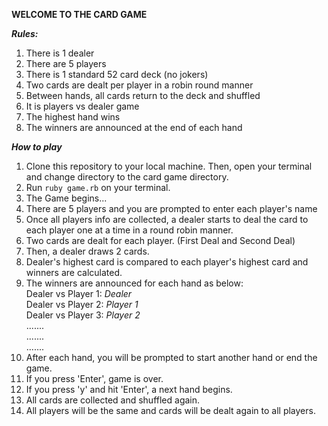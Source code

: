 **WELCOME TO THE CARD GAME**

***Rules:***
1. There is 1 dealer
2. There are 5 players
3. There is 1 standard 52 card deck (no jokers)
4. Two cards are dealt per player in a robin round manner
5. Between hands, all cards return to the deck and shuffled
4. It is players vs dealer game
5. The highest hand wins
6. The winners are announced at the end of each hand

***How to play***
1. Clone this repository to your local machine. Then, open your terminal and change directory to the card game directory.
2. Run `ruby game.rb` on your terminal.
3. The Game begins...
4. There are 5 players and you are prompted to enter each player's name
5. Once all players info are collected, a dealer starts to deal the card to each player one at a time in a round robin manner.
6. Two cards are dealt for each player. (First Deal and Second Deal)
7. Then, a dealer draws 2 cards.
8. Dealer's highest card is compared to each player's highest card and winners are calculated.
9. The winners are announced for each hand as below: <br />
    Dealer vs Player 1: *Dealer* <br />
    Dealer vs Player 2: *Player 1* <br />
    Dealer vs Player 3: *Player 2* <br />
    ....... <br />
    ....... <br />
    ....... <br />
10. After each hand, you will be prompted to start another hand or end the game.
11. If you press 'Enter', game is over.
12. If you press 'y' and hit 'Enter', a next hand begins.
13. All cards are collected and shuffled again.
14. All players will be the same and cards will be dealt again to all players.

